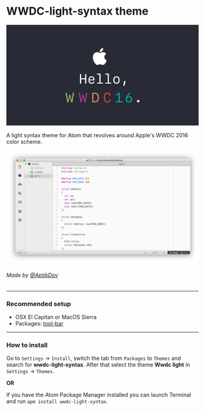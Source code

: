 #                                          WWDC-light-syntax theme

![Banner](https://github.com/AptikDev/WWDC-light-syntax/blob/master/og.png)

A light syntax theme for Atom that revolves around Apple's WWDC 2016 color scheme.

![A screenshot of your theme](https://github.com/AptikDev/WWDC-light-syntax/blob/master/Preview.png)



###### Made by [@AptikDev](http://www.twitter.com/AptikDev)

---

### Recommended setup

- OSX El Capitan or MacOS Sierra
- Packages: [tool-bar](https://atom.io/packages/tool-bar)

---

### How to install

Go to `Settings` → `Install`, switch the tab from `Packages` to `Themes` and search for **wwdc-light-syntax**. After that select the theme **Wwdc light** in `Settings` → `Themes`.

**OR**

If you have the Atom Package Manager installed you can  launch Terminal and run `apm install wwdc-light-syntax`.
